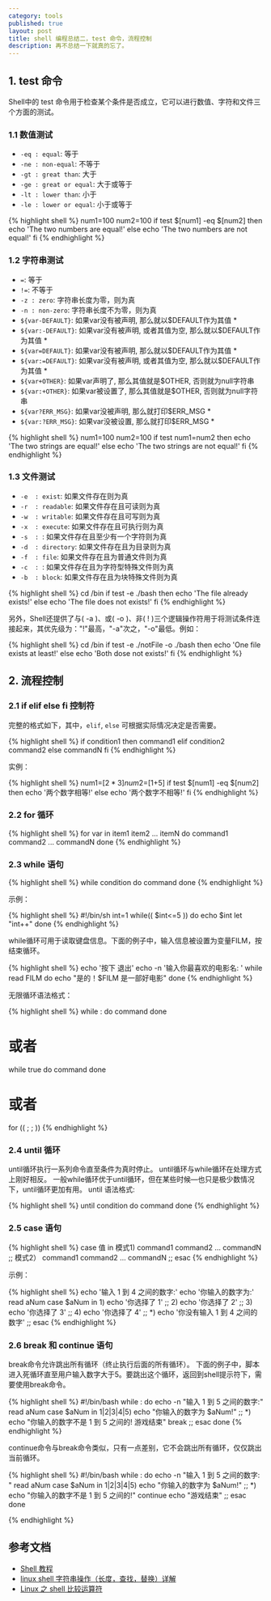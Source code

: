 ```yaml
---
category: tools
published: true
layout: post
title: shell 编程总结二，test 命令，流程控制
description: 再不总结一下就真的忘了。
---
```




## 1. test 命令

Shell中的 test 命令用于检查某个条件是否成立，它可以进行数值、字符和文件三个方面的测试。

### 1.1 数值测试

- `-eq : equal`: 等于
- `-ne : non-equal`: 不等于
- `-gt : great than`: 大于
- `-ge : great or equal`: 大于或等于
- `-lt : lower than`: 小于
- `-le : lower or equal`: 小于或等于

{% highlight shell %}
num1=100
num2=100
if test $[num1] -eq $[num2]
then
    echo 'The two numbers are equal!'
else
    echo 'The two numbers are not equal!'
fi
{% endhighlight %}

### 1.2 字符串测试

- `=`: 等于
- `!=`: 不等于
- `-z : zero`: 字符串长度为零，则为真
- `-n : non-zero`: 字符串长度不为零，则为真
- `${var-DEFAULT}`:	如果var没有被声明, 那么就以$DEFAULT作为其值 *
- `${var:-DEFAULT}`: 如果var没有被声明, 或者其值为空, 那么就以$DEFAULT作为其值 * 	 
- `${var=DEFAULT}`:	如果var没有被声明, 那么就以$DEFAULT作为其值 *
- `${var:=DEFAULT}`: 如果var没有被声明, 或者其值为空, 那么就以$DEFAULT作为其值 *
- `${var+OTHER}`:	如果var声明了, 那么其值就是$OTHER, 否则就为null字符串
- `${var:+OTHER}`:	如果var被设置了, 那么其值就是$OTHER, 否则就为null字符串	 
- `${var?ERR_MSG}`:	如果var没被声明, 那么就打印$ERR_MSG *
- `${var:?ERR_MSG}`:	如果var没被设置, 那么就打印$ERR_MSG *

{% highlight shell %}
num1=100
num2=100
if test num1=num2
then
    echo 'The two strings are equal!'
else
    echo 'The two strings are not equal!'
fi
{% endhighlight %}

### 1.3 文件测试

- `-e  : exist`: 如果文件存在则为真
- `-r  : readable`: 如果文件存在且可读则为真
- `-w  : writable`: 如果文件存在且可写则为真
- `-x  : execute`: 如果文件存在且可执行则为真
- `-s  : `: 如果文件存在且至少有一个字符则为真
- `-d  : directory`: 如果文件存在且为目录则为真
- `-f  : file`: 如果文件存在且为普通文件则为真
- `-c  : `: 如果文件存在且为字符型特殊文件则为真
- `-b  : block`: 如果文件存在且为块特殊文件则为真

{% highlight shell %}
cd /bin
if test -e ./bash
then
    echo 'The file already exists!'
else
    echo 'The file does not exists!'
fi
{% endhighlight %}

另外，Shell还提供了与( -a )、或( -o )、非( ! )三个逻辑操作符用于将测试条件连接起来，其优先级为："!"最高，"-a"次之，"-o"最低。例如：

{% highlight shell %}
cd /bin
if test -e ./notFile -o ./bash
then
    echo 'One file exists at least!'
else
    echo 'Both dose not exists!'
fi
{% endhighlight %}

## 2. 流程控制

### 2.1 if elif else fi 控制符

完整的格式如下，其中，`elif`, `else` 可根据实际情况决定是否需要。

{% highlight shell %}
if condition1
then
    command1
elif condition2
    command2
else
    commandN
fi
{% endhighlight %}

实例：

{% highlight shell %}
num1=$[2*3]
num2=$[1+5]
if test $[num1] -eq $[num2]
then
    echo '两个数字相等!'
else
    echo '两个数字不相等!'
fi
{% endhighlight %}

### 2.2 for 循环

{% highlight shell %}
for var in item1 item2 ... itemN
do
    command1
    command2
    ...
    commandN
done
{% endhighlight %}

### 2.3 while 语句

{% highlight shell %}
while condition
do
    command
done
{% endhighlight %}

示例：

{% highlight shell %}
#!/bin/sh
int=1
while(( $int<=5 ))
do
        echo $int
        let "int++"
done
{% endhighlight %}

while循环可用于读取键盘信息。下面的例子中，输入信息被设置为变量FILM，按<Ctrl-D>结束循环。

{% highlight shell %}
echo '按下 <CTRL-D> 退出'
echo -n '输入你最喜欢的电影名: '
while read FILM
do
    echo "是的！$FILM 是一部好电影"
done
{% endhighlight %}

无限循环语法格式：

{% highlight shell %}
while :
do
    command
done

# 或者

while true
do
    command
done

# 或者
for (( ; ; ))
{% endhighlight %}

### 2.4 until 循环

until循环执行一系列命令直至条件为真时停止。
until循环与while循环在处理方式上刚好相反。
一般while循环优于until循环，但在某些时候—也只是极少数情况下，until循环更加有用。
until 语法格式:

{% highlight shell %}
until condition
do
    command
done
{% endhighlight %}

### 2.5 case 语句

{% highlight shell %}
case 值 in
模式1)
    command1
    command2
    ...
    commandN
    ;;
模式2）
    command1
    command2
    ...
    commandN
    ;;
esac
{% endhighlight %}

示例：

{% highlight shell %}
echo '输入 1 到 4 之间的数字:'
echo '你输入的数字为:'
read aNum
case $aNum in
    1)  echo '你选择了 1'
    ;;
    2)  echo '你选择了 2'
    ;;
    3)  echo '你选择了 3'
    ;;
    4)  echo '你选择了 4'
    ;;
    *)  echo '你没有输入 1 到 4 之间的数字'
    ;;
esac
{% endhighlight %}

### 2.6 break 和 continue 语句

break命令允许跳出所有循环（终止执行后面的所有循环）。
下面的例子中，脚本进入死循环直至用户输入数字大于5。要跳出这个循环，返回到shell提示符下，需要使用break命令。

{% highlight shell %}
#!/bin/bash
while :
do
    echo -n "输入 1 到 5 之间的数字:"
    read aNum
    case $aNum in
        1|2|3|4|5) echo "你输入的数字为 $aNum!"
        ;;
        *) echo "你输入的数字不是 1 到 5 之间的! 游戏结束"
            break
        ;;
    esac
done
{% endhighlight %}

continue命令与break命令类似，只有一点差别，它不会跳出所有循环，仅仅跳出当前循环。

{% highlight shell %}
#!/bin/bash
while :
do
    echo -n "输入 1 到 5 之间的数字: "
    read aNum
    case $aNum in
        1|2|3|4|5) echo "你输入的数字为 $aNum!"
        ;;
        *) echo "你输入的数字不是 1 到 5 之间的!"
            continue
            echo "游戏结束"
        ;;
    esac
done

{% endhighlight %}


## 参考文档

- [Shell 教程](http://www.runoob.com/linux/linux-shell.html)
- [linux shell 字符串操作（长度，查找，替换）详解](http://www.cnblogs.com/chengmo/archive/2010/10/02/1841355.html)
- [Linux 之 shell 比较运算符](http://blog.csdn.net/ithomer/article/details/6836382)
